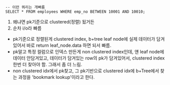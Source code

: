 
```
-- 이런 쿼리는 개빠름
SELECT * FROM employees WHERE emp_no BETWEEN 10001 AND 10010;
```

1. 왜냐면 pk기준으로 clustered(정렬) 됬거든 
2. 순차 i/o라 빠름 


- pk기준으로 정렬된게 clustered index, b+tree leaf node에 실제 데이터가 담겨있어서 바로 return leaf_node.data 하면 되서 빠름.
- pk말고 특정 컬럼으로 인덱스 만든게 non clustered index인데, 얜 leaf node에 데이터 안담겨있고, 데이터가 담겨있는 row의 pk가 담겨있어서, clustered index 한번 더 찾아야 함. 그래서 좀 더 느림. 
- non clustered idx에서 pk찾고, 그 pk기반으로 clustered idx에 b+Tree에서 찾는 과정을 'bookmark lookup'이라고 한다.

